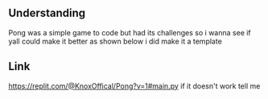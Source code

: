 ## Understanding
Pong was a simple game to code but had its challenges so i wanna see if yall could make it better as shown below i did make it a template
## Link
https://replit.com/@KnoxOffical/Pong?v=1#main.py
if it doesn't work tell me
